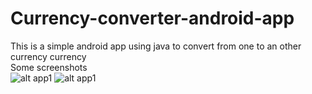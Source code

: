 # Currency-converter-android-app
This is a simple android app using java to convert from one to an other currency currency 
<br />
Some screenshots
<br />
![alt app1](https://i.postimg.cc/5ybSMV8v/Screenshot-1678129839.png)
![alt app1](https://i.postimg.cc/brykBRj9/Screenshot-1678129853.png)
